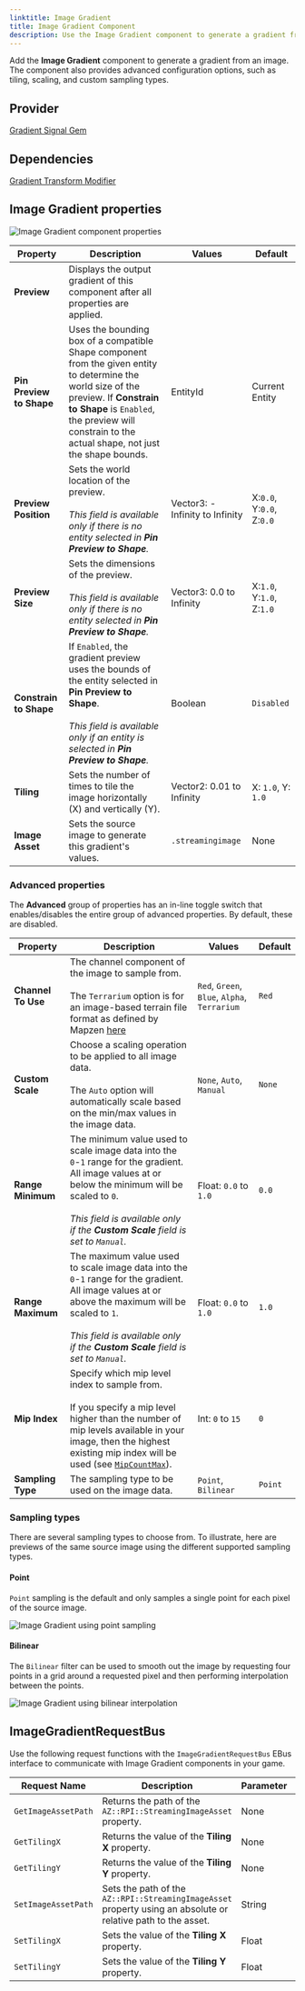 ```yaml
---
linktitle: Image Gradient
title: Image Gradient Component
description: Use the Image Gradient component to generate a gradient from an image in Open 3D Engine (O3DE).
---
```


Add the **Image Gradient** component to generate a gradient from an image. The component also provides advanced
configuration options, such as tiling, scaling, and custom sampling types.

## Provider

[Gradient Signal Gem](/docs/user-guide/gems/reference/utility/gradient-signal)

## Dependencies ##

[Gradient Transform Modifier](/docs/user-guide/components/reference/gradient-modifiers/gradient-transform-modifier)

## Image Gradient properties

![Image Gradient component properties](/images/user-guide/components/reference/gradients/image-gradient-component.png)

| Property | Description | Values | Default |
|-|-|-|-|
| **Preview** | Displays the output gradient of this component after all properties are applied. | | |
| **Pin Preview to Shape** | Uses the bounding box of a compatible Shape component from the given entity to determine the world size of the preview. If **Constrain to Shape** is `Enabled`, the preview will constrain to the actual shape, not just the shape bounds. | EntityId | Current Entity |
| **Preview Position** | Sets the world location of the preview.<br> <br>*This field is available only if there is no entity selected in **Pin Preview to Shape**.* | Vector3: -Infinity to Infinity | X:`0.0`, Y:`0.0`, Z:`0.0` |
| **Preview Size** | Sets the dimensions of the preview.<br> <br>*This field is available only if there is no entity selected in **Pin Preview to Shape**.* | Vector3: 0.0 to Infinity | X:`1.0`, Y:`1.0`, Z:`1.0` |
| **Constrain to Shape** | If `Enabled`, the gradient preview uses the bounds of the entity selected in **Pin Preview to Shape**.<br> <br>*This field is available only if an entity is selected in **Pin Preview to Shape**.* | Boolean | `Disabled` |
| **Tiling** | Sets the number of times to tile the image horizontally (X) and vertically (Y). | Vector2: 0.01 to Infinity | X: `1.0`, Y: `1.0` |
| **Image Asset** | Sets the source image to generate this gradient's values. | `.streamingimage` | None |

### Advanced properties

The **Advanced** group of properties has an in-line toggle switch that enables/disables the entire group of advanced properties. By default, these are disabled.

| Property | Description | Values | Default |
|-|-|-|-|
| **Channel To Use** | The channel component of the image to sample from.<br><br>The `Terrarium` option is for an image-based terrain file format as defined by Mapzen [here](https://www.mapzen.com/blog/terrain-tile-service/) | `Red`, `Green`, `Blue`, `Alpha`, `Terrarium` | `Red` |
| **Custom Scale** | Choose a scaling operation to be applied to all image data.<br><br>The `Auto` option will automatically scale based on the min/max values in the image data. | `None`, `Auto`, `Manual` | `None` |
| **Range Minimum** | The minimum value used to scale image data into the `0`-`1` range for the gradient. All image values at or below the minimum will be scaled to `0`.<br> <br>*This field is available only if the **Custom Scale** field is set to `Manual`.* | Float: `0.0` to `1.0`  | `0.0` |
| **Range Maximum** | The maximum value used to scale image data into the `0`-`1` range for the gradient. All image values at or above the maximum will be scaled to `1`.<br> <br>*This field is available only if the **Custom Scale** field is set to `Manual`.* | Float: `0.0` to `1.0`  | `1.0` |
| **Mip Index** | Specify which mip level index to sample from.<br><br>If you specify a mip level higher than the number of mip levels available in your image, then the highest existing mip index will be used (see [`MipCountMax`](https://github.com/o3de/o3de/blob/development/Gems/Atom/RHI/Code/Include/Atom/RHI.Reflect/Limits.h)). | Int: `0` to `15` | `0` |
| **Sampling Type** | The sampling type to be used on the image data. | `Point`, `Bilinear` | `Point` |

### Sampling types

There are several sampling types to choose from. To illustrate, here are previews of the same source image using the different supported sampling types.

#### Point

`Point` sampling is the default and only samples a single point for each pixel of the source image.

![Image Gradient using point sampling](/images/user-guide/components/reference/gradients/image-gradient-component-point.png)

#### Bilinear

The `Bilinear` filter can be used to smooth out the image by requesting four points in a grid around a requested
pixel and then performing interpolation between the points.

![Image Gradient using bilinear interpolation](/images/user-guide/components/reference/gradients/image-gradient-component-bilinear.png)

## ImageGradientRequestBus

Use the following request functions with the `ImageGradientRequestBus` EBus interface to communicate with Image Gradient components in your game.

| Request Name | Description | Parameter | Return | Scriptable |
|-|-|-|-|-|
| `GetImageAssetPath` | Returns the path of the `AZ::RPI::StreamingImageAsset` property. | None | String | Yes |
| `GetTilingX` | Returns the value of the **Tiling X** property. | None | Float | Yes |
| `GetTilingY` | Returns the value of the **Tiling Y** property. | None | Float | Yes |
| `SetImageAssetPath` | Sets the path of the `AZ::RPI::StreamingImageAsset` property using an absolute or relative path to the asset. | String | None | Yes |
| `SetTilingX` | Sets the value of the **Tiling X** property. | Float | None | Yes |
| `SetTilingY` | Sets the value of the **Tiling Y** property. | Float | None | Yes |
